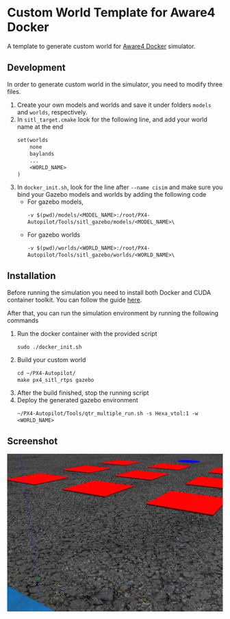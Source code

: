 # Custom World Template for Aware4 Docker

A template to generate custom world for [Aware4 Docker](https://hub.docker.com/r/aware4docker/qtr-px4-ros2-docker-foxy) simulator.

## Development

In order to generate custom world in the simulator, you need to modify three files.

1. Create your own models and worlds and save it under folders `models` and `worlds`, respectively.
2. In `sitl_target.cmake` look for the following line, and add your world name at the end
    ```
    set(worlds
        none
        baylands
        ...
        <WORLD_NAME>
    )
    ```
3. In `docker_init.sh`, look for the line after `--name cisim` and make sure you bind your Gazebo models and worlds by adding the following code
    - For gazebo models,
        ```
        -v $(pwd)/models/<MODEL_NAME>:/root/PX4-Autopilot/Tools/sitl_gazebo/models/<MODEL_NAME>\
        ```
    - For gazebo worlds
        ```
        -v $(pwd)/worlds/<WORLD_NAME>:/root/PX4-Autopilot/Tools/sitl_gazebo/worlds/<WORLD_NAME>\
        ```

## Installation

Before running the simulation you need to install both Docker and CUDA container toolkit. You can follow the guide [here](https://docs.nvidia.com/datacenter/cloud-native/container-toolkit/install-guide.html).

After that, you can run the simulation environment by running the following commands
1. Run the docker container with the provided script
    ```
    sudo ./docker_init.sh
    ```
2. Build your custom world
    ```
    cd ~/PX4-Autopilot/
    make px4_sitl_rtps gazebo
    ```
3. After the build finished, stop the running script
4. Deploy the generated gazebo environment
    ```
    ~/PX4-Autopilot/Tools/qtr_multiple_run.sh -s Hexa_vtol:1 -w <WORLD_NAME>
    ```

## Screenshot

![Environment](screenshot.png "Environment")